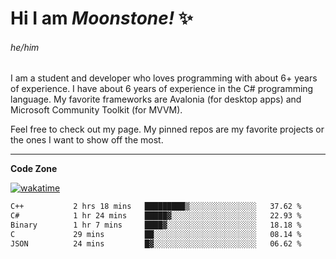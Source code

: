 
<!--
**MoonstoneStudios/MoonstoneStudios** is a ✨ _special_ ✨ repository because its `README.md` (this file) appears on your GitHub profile.

Here are some ideas to get you started:

- 🔭 I’m currently working on ...
- 🌱 I’m currently learning ...
- 👯 I’m looking to collaborate on ...
- 🤔 I’m looking for help with ...
- 💬 Ask me about ...
- 📫 How to reach me: ...
- 😄 Pronouns: ...
- ⚡ Fun fact: ...
-->

# Hi I am _Moonstone!_  ✨
###### he/him

I am a student and developer who loves programming with about 6+ years of experience. 
I have about 6 years of experience in the C# programming language. 
My favorite frameworks are Avalonia (for desktop apps) and Microsoft Community Toolkit (for MVVM).

Feel free to check out my page. My pinned repos are my favorite projects or the ones I want to show off the most. 

---

**Code Zone**


[![wakatime](https://wakatime.com/badge/user/35c755da-7226-42ef-89f9-892c03fbcf7e.svg?style=for-the-badge)](https://wakatime.com/@35c755da-7226-42ef-89f9-892c03fbcf7e)
<!--START_SECTION:waka-->

```txt
C++           2 hrs 18 mins   █████████▒░░░░░░░░░░░░░░░   37.62 %
C#            1 hr 24 mins    █████▓░░░░░░░░░░░░░░░░░░░   22.93 %
Binary        1 hr 7 mins     ████▓░░░░░░░░░░░░░░░░░░░░   18.18 %
C             29 mins         ██░░░░░░░░░░░░░░░░░░░░░░░   08.14 %
JSON          24 mins         █▓░░░░░░░░░░░░░░░░░░░░░░░   06.62 %
```

<!--END_SECTION:waka-->
